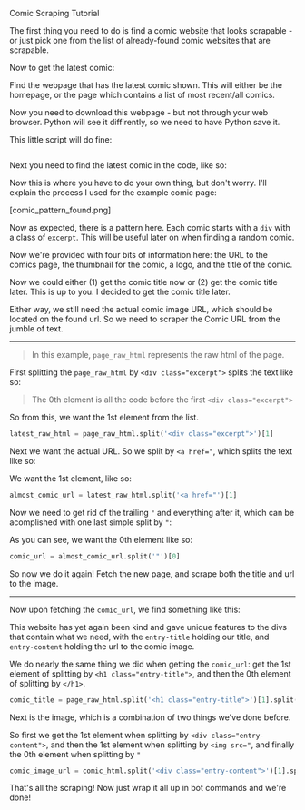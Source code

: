 Comic Scraping Tutorial

The first thing you need to do is find a comic website that looks scrapable - or just pick one from the list of already-found comic websites that are scrapable.

Now to get the latest comic:

Find the webpage that has the latest comic shown. This will either be the homepage, or the page which contains a list of most recent/all comics.

Now you need to download this webpage - but not through your web browser. Python will see it diffirently, so we need to have Python save it.

This little script will do fine:

```Python


```

Next you need to find the latest comic in the code, like so:

Now this is where you have to do your own thing, but don't worry. I'll explain the process I used for the example comic page:

[comic_pattern_found.png]

Now as expected, there is a pattern here. Each comic starts with a `div` with a class of `excerpt`. This will be useful later on when finding a random comic.

Now we're provided with four bits of information here: the URL to the comics page, the thumbnail for the comic, a logo, and the title of the comic.

Now we could either (1) get the comic title now or (2) get the comic title later. This is up to you. I decided to get the comic title later.

Either way, we still need the actual comic image URL, which should be located on the found url. So we need to scraper the Comic URL from the jumble of text.

*****

> In this example, `page_raw_html` represents the raw html of the page.

First splitting the `page_raw_html` by `<div class="excerpt">` splits the text like so:

> The 0th element is all the code before the first `<div class="excerpt">`

So from this, we want the 1st element from the list.

```Python
latest_raw_html = page_raw_html.split('<div class="excerpt">')[1]
```

Next we want the actual URL. So we split by `<a href="`, which splits the text like so:



We want the 1st element, like so:

```Python
almost_comic_url = latest_raw_html.split('<a href="')[1]
```

Now we need to get rid of the trailing `"` and everything after it, which can be acomplished with one last simple split by `"`:

As you can see, we want the 0th element like so:

```Python
comic_url = almost_comic_url.split('"')[0]
```

So now we do it again! Fetch the new page, and scrape both the title and url to the image.

*****

Now upon fetching the `comic_url`, we find something like this:



This website has yet again been kind and gave unique features to the divs that contain what we need, with the `entry-title` holding our title, and `entry-content` holding the url to the comic image.

We do nearly the same thing we did when getting the `comic_url`: get the 1st element of splitting by `<h1 class="entry-title">`, and then the 0th element of splitting by `</h1>`.

```Python
comic_title = page_raw_html.split('<h1 class="entry-title">')[1].split("</h1>")[0]
```

Next is the image, which is a combination of two things we've done before.

So first we get the 1st element when splitting by `<div class="entry-content">`, and then the 1st element when splitting by `<img src="`, and finally the 0th element when splitting by `"`

```Python
comic_image_url = comic_html.split('<div class="entry-content">')[1].split("<img src="')[1].split('"')[0]
```

That's all the scraping! Now just wrap it all up in bot commands and we're done!